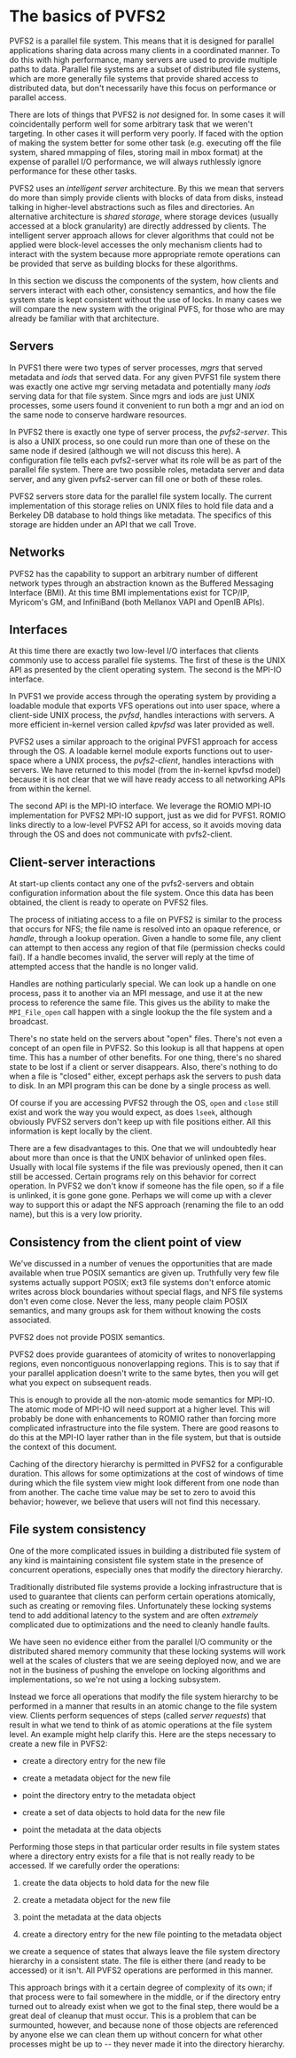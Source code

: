 # The basics of PVFS2

PVFS2 is a parallel file system. This means that it is designed for
parallel applications sharing data across many clients in a coordinated
manner. To do this with high performance, many servers are used to
provide multiple paths to data. Parallel file systems are a subset of
distributed file systems, which are more generally file systems that
provide shared access to distributed data, but don't necessarily have
this focus on performance or parallel access.

There are lots of things that PVFS2 is *not* designed for. In some cases
it will coincidentally perform well for some arbitrary task that we
weren't targeting. In other cases it will perform very poorly. If faced
with the option of making the system better for some other task (e.g.
executing off the file system, shared mmapping of files, storing mail in
mbox format) at the expense of parallel I/O performance, we will always
ruthlessly ignore performance for these other tasks.

PVFS2 uses an *intelligent server* architecture. By this we mean that
servers do more than simply provide clients with blocks of data from
disks, instead talking in higher-level abstractions such as files and
directories. An alternative architecture is *shared storage*, where
storage devices (usually accessed at a block granularity) are directly
addressed by clients. The intelligent server approach allows for clever
algorithms that could not be applied were block-level accesses the only
mechanism clients had to interact with the system because more
appropriate remote operations can be provided that serve as building
blocks for these algorithms.

In this section we discuss the components of the system, how clients and
servers interact with each other, consistency semantics, and how the
file system state is kept consistent without the use of locks. In many
cases we will compare the new system with the original PVFS, for those
who are may already be familiar with that architecture.

## Servers

In PVFS1 there were two types of server processes, *mgrs* that served
metadata and *iods* that served data. For any given PVFS1 file system
there was exactly one active mgr serving metadata and potentially many
*iods* serving data for that file system. Since mgrs and iods are just
UNIX processes, some users found it convenient to run both a mgr and an
iod on the same node to conserve hardware resources.

In PVFS2 there is exactly one type of server process, the
*pvfs2-server*. This is also a UNIX process, so one could run more than
one of these on the same node if desired (although we will not discuss
this here). A configuration file tells each pvfs2-server what its role
will be as part of the parallel file system. There are two possible
roles, metadata server and data server, and any given pvfs2-server can
fill one or both of these roles.

PVFS2 servers store data for the parallel file system locally. The
current implementation of this storage relies on UNIX files to hold file
data and a Berkeley DB database to hold things like metadata. The
specifics of this storage are hidden under an API that we call Trove.

## Networks

PVFS2 has the capability to support an arbitrary number of different
network types through an abstraction known as the Buffered Messaging
Interface (BMI). At this time BMI implementations exist for TCP/IP,
Myricom's GM, and InfiniBand (both Mellanox VAPI and OpenIB APIs).

## Interfaces

At this time there are exactly two low-level I/O interfaces that clients
commonly use to access parallel file systems. The first of these is the
UNIX API as presented by the client operating system. The second is the
MPI-IO interface.

In PVFS1 we provide access through the operating system by providing a
loadable module that exports VFS operations out into user space, where a
client-side UNIX process, the *pvfsd*, handles interactions with
servers. A more efficient in-kernel version called *kpvfsd* was later
provided as well.

PVFS2 uses a similar approach to the original PVFS1 approach for access
through the OS. A loadable kernel module exports functions out to
user-space where a UNIX process, the *pvfs2-client*, handles
interactions with servers. We have returned to this model (from the
in-kernel kpvfsd model) because it is not clear that we will have ready
access to all networking APIs from within the kernel.

The second API is the MPI-IO interface. We leverage the ROMIO MPI-IO
implementation for PVFS2 MPI-IO support, just as we did for PVFS1. ROMIO
links directly to a low-level PVFS2 API for access, so it avoids moving
data through the OS and does not communicate with pvfs2-client.

## Client-server interactions

At start-up clients contact any one of the pvfs2-servers and obtain
configuration information about the file system. Once this data has been
obtained, the client is ready to operate on PVFS2 files.

The process of initiating access to a file on PVFS2 is similar to the
process that occurs for NFS; the file name is resolved into an opaque
reference, or *handle*, through a lookup operation. Given a handle to
some file, any client can attempt to then access any region of that file
(permission checks could fail). If a handle becomes invalid, the server
will reply at the time of attempted access that the handle is no longer
valid.

Handles are nothing particularly special. We can look up a handle on one
process, pass it to another via an MPI message, and use it at the new
process to reference the same file. This gives us the ability to make
the `MPI_File_open` call happen with a single lookup the the file system
and a broadcast.

There's no state held on the servers about "open" files. There's not
even a concept of an open file in PVFS2. So this lookup is all that
happens at open time. This has a number of other benefits. For one
thing, there's no shared state to be lost if a client or server
disappears. Also, there's nothing to do when a file is "closed" either,
except perhaps ask the servers to push data to disk. In an MPI program
this can be done by a single process as well.

Of course if you are accessing PVFS2 through the OS, `open` and `close`
still exist and work the way you would expect, as does `lseek`, although
obviously PVFS2 servers don't keep up with file positions either. All
this information is kept locally by the client.

There are a few disadvantages to this. One that we will undoubtedly hear
about more than once is that the UNIX behavior of unlinked open files.
Usually with local file systems if the file was previously opened, then
it can still be accessed. Certain programs rely on this behavior for
correct operation. In PVFS2 we don't know if someone has the file open,
so if a file is unlinked, it is gone gone gone. Perhaps we will come up
with a clever way to support this or adapt the NFS approach (renaming
the file to an odd name), but this is a very low priority.

## Consistency from the client point of view

We've discussed in a number of venues the opportunities that are made
available when true POSIX semantics are given up. Truthfully very few
file systems actually support POSIX; ext3 file systems don't enforce
atomic writes across block boundaries without special flags, and NFS
file systems don't even come close. Never the less, many people claim
POSIX semantics, and many groups ask for them without knowing the costs
associated.

PVFS2 does not provide POSIX semantics.

PVFS2 does provide guarantees of atomicity of writes to nonoverlapping
regions, even noncontiguous nonoverlapping regions. This is to say that
if your parallel application doesn't write to the same bytes, then you
will get what you expect on subsequent reads.

This is enough to provide all the non-atomic mode semantics for MPI-IO.
The atomic mode of MPI-IO will need support at a higher level. This will
probably be done with enhancements to ROMIO rather than forcing more
complicated infrastructure into the file system. There are good reasons
to do this at the MPI-IO layer rather than in the file system, but that
is outside the context of this document.

Caching of the directory hierarchy is permitted in PVFS2 for a
configurable duration. This allows for some optimizations at the cost of
windows of time during which the file system view might look different
from one node than from another. The cache time value may be set to zero
to avoid this behavior; however, we believe that users will not find
this necessary.

## File system consistency

One of the more complicated issues in building a distributed file system
of any kind is maintaining consistent file system state in the presence
of concurrent operations, especially ones that modify the directory
hierarchy.

Traditionally distributed file systems provide a locking infrastructure
that is used to guarantee that clients can perform certain operations
atomically, such as creating or removing files. Unfortunately these
locking systems tend to add additional latency to the system and are
often *extremely* complicated due to optimizations and the need to
cleanly handle faults.

We have seen no evidence either from the parallel I/O community or the
distributed shared memory community that these locking systems will work
well at the scales of clusters that we are seeing deployed now, and we
are not in the business of pushing the envelope on locking algorithms
and implementations, so we're not using a locking subsystem.

Instead we force all operations that modify the file system hierarchy to
be performed in a manner that results in an atomic change to the file
system view. Clients perform sequences of steps (called *server
requests*) that result in what we tend to think of as atomic operations
at the file system level. An example might help clarify this. Here are
the steps necessary to create a new file in PVFS2:

-   create a directory entry for the new file

-   create a metadata object for the new file

-   point the directory entry to the metadata object

-   create a set of data objects to hold data for the new file

-   point the metadata at the data objects

Performing those steps in that particular order results in file system
states where a directory entry exists for a file that is not really
ready to be accessed. If we carefully order the operations:

1.  create the data objects to hold data for the new file

2.  create a metadata object for the new file

3.  point the metadata at the data objects

4.  create a directory entry for the new file pointing to the metadata
    object

we create a sequence of states that always leave the file system
directory hierarchy in a consistent state. The file is either there (and
ready to be accessed) or it isn't. All PVFS2 operations are performed in
this manner.

This approach brings with it a certain degree of complexity of its own;
if that process were to fail somewhere in the middle, or if the
directory entry turned out to already exist when we got to the final
step, there would be a great deal of cleanup that must occur. This is a
problem that can be surmounted, however, and because none of those
objects are referenced by anyone else we can clean them up without
concern for what other processes might be up to -- they never made it
into the directory hierarchy.
